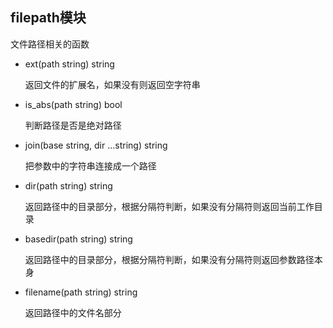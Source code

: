## filepath模块

文件路径相关的函数

- ext(path string) string

    返回文件的扩展名，如果没有则返回空字符串

- is_abs(path string) bool

    判断路径是否是绝对路径

- join(base string, dir ...string) string

    把参数中的字符串连接成一个路径

- dir(path string) string

    返回路径中的目录部分，根据分隔符判断，如果没有分隔符则返回当前工作目录

- basedir(path string) string

    返回路径中的目录部分，根据分隔符判断，如果没有分隔符则返回参数路径本身

- filename(path string) string

    返回路径中的文件名部分

